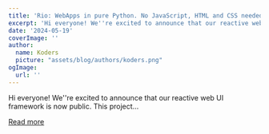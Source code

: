 ```yaml
---
title: 'Rio: WebApps in pure Python. No JavaScript, HTML and CSS needed!'
excerpt: 'Hi everyone! We''re excited to announce that our reactive web UI framework is now public. This project...'
date: '2024-05-19'
coverImage: ''
author:
  name: Koders
  picture: "assets/blog/authors/koders.png"
ogImage:
  url: ''
---
```


Hi everyone! We''re excited to announce that our reactive web UI framework is now public. This project...

[Read more](https://dev.to/sn3llius/rio-webapps-in-pure-python-no-javascript-html-and-css-needed-hhh)
